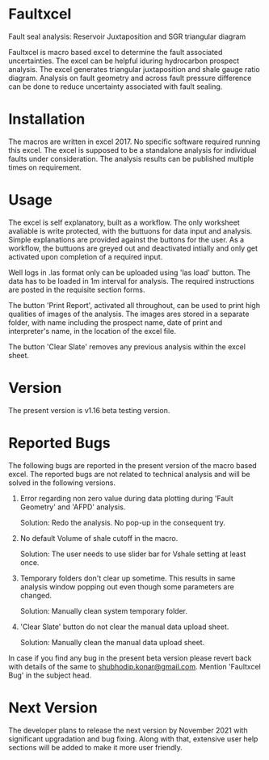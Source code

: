 # Faultxcel
Fault seal analysis: Reservoir Juxtaposition and SGR triangular diagram

Faultxcel is macro based excel to determine the fault associated uncertainties. The excel can be helpful iduring hydrocarbon prospect analysis.
The excel generates triangular juxtaposition and shale gauge ratio diagram. Analysis on fault geometry and across fault pressure difference can be done to reduce uncertainty associated with fault sealing. 

# Installation
The macros are written in excel 2017. No specific software required running this excel. The excel is supposed to be a standalone analysis for individual faults under consideration. The analysis results can be published multiple times on requirement.  

# Usage
The excel is self explanatory, built as a workflow. The only worksheet avaliable is write protected, with the buttuons for data input and analysis. Simple explanations are provided against the buttons for the user. As a workflow, the buttuons are greyed out and deactivated intially and only get activated upon completion of a required input. <br />

Well logs in .las format only can be uploaded using 'las load' button. The data has to be loaded in 1m interval for analysis. The required instructions are posted in the requisite section forms. <br />

The button 'Print Report', activated all throughout, can be used to print high qualities of images of the analysis. The images ares stored in a separate folder, with name including the prospect name, date of print and interpreter's name, in the location of the excel file. <br />

The button 'Clear Slate' removes any previous analysis within the excel sheet. 

# Version
The present version is v1.16 beta testing version. 

# Reported Bugs
The following bugs are reported in the present version of the macro based excel. The reported bugs are not related to technical analysis and will be solved in the following versions.

  1. Error regarding non zero value during data plotting during 'Fault Geometry' and 'AFPD' analysis.
  
      Solution: Redo the analysis. No pop-up in the consequent try.
      
  2. No default Volume of shale cutoff in the macro.
      
      Solution: The user needs to use slider bar for Vshale setting at least once.
      
  3. Temporary folders don't clear up sometime. This results in same analysis window popping out even though some parameters are changed.
  
      Solution: Manually clean system temporary folder.
      
  4. 'Clear Slate' button do not clear the manual data upload sheet.
  
      Solution: Manually clean the manual data upload sheet.
      
 
In case if you find any bug in the present beta version please revert back with details of the same to shubhodip.konar@gmail.com. Mention 'Faultxcel Bug' in the subject head.

# Next Version
The developer plans to release the next version by November 2021 with significant upgradation and bug fixing. Along with that, extensive user help sections will be added to make it more user friendly.
